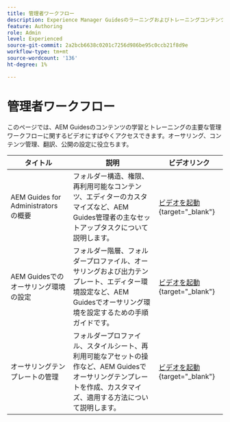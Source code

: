 ```yaml
---
title: 管理者ワークフロー
description: Experience Manager Guidesのラーニングおよびトレーニングコンテンツ用の管理者ワークフローについて説明します。
feature: Authoring
role: Admin
level: Experienced
source-git-commit: 2a2bcb6638c0201c7256d986be95c0ccb21f8d9e
workflow-type: tm+mt
source-wordcount: '136'
ht-degree: 1%

---
```


# 管理者ワークフロー

このページでは、AEM Guidesのコンテンツの学習とトレーニングの主要な管理ワークフローに関するビデオにすばやくアクセスできます。オーサリング、コンテンツ管理、翻訳、公開の設定に役立ちます。

| タイトル | 説明 | ビデオリンク |
|-------|-------------|------------|
| AEM Guides for Administrators の概要 | フォルダー構造、権限、再利用可能なコンテンツ、エディターのカスタマイズなど、AEM Guides管理者の主なセットアップタスクについて説明します。 | [ ビデオを起動 ](https://video.tv.adobe.com/v/3464906/learning-content-aem-guides){target="_blank"} |
| AEM Guidesでのオーサリング環境の設定 | フォルダー階層、フォルダープロファイル、オーサリングおよび出力テンプレート、エディター環境設定など、AEM Guidesでオーサリング環境を設定するための手順ガイドです。 | [ ビデオを起動 ](https://video.tv.adobe.com/v/3464835/learning-content-aem-guides){target="_blank"} |
| オーサリングテンプレートの管理 | フォルダープロファイル、スタイルシート、再利用可能なアセットの操作など、AEM Guidesでオーサリングテンプレートを作成、カスタマイズ、適用する方法について説明します。 | [ ビデオを起動 ](https://video.tv.adobe.com/v/3464907){target="_blank"} |




